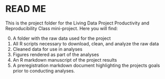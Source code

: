 # READ ME

This is the project folder for the Living Data Project Productivity and Reproducibility Class mini-project. Here you will find:

00.  A folder with the raw data used for the project
01.  All R scripts necessary to download, clean, and analyze the raw data
02.  Cleaned data for use in analyses
03.  Figures rendered as part of the analyses
04.  An R markdown manuscript of the project results
05.  A preregistration markdown document highlighting the projects goals prior to conducting analyses.